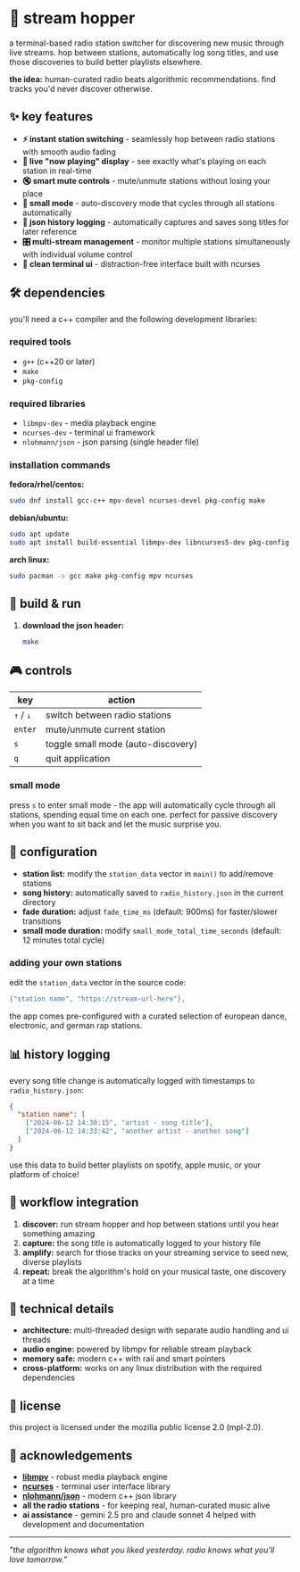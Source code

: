 # 🎵 stream hopper

a terminal-based radio station switcher for discovering new music through live streams. hop between stations, automatically log song titles, and use those discoveries to build better playlists elsewhere.

**the idea:** human-curated radio beats algorithmic recommendations. find tracks you'd never discover otherwise.

## ✨ key features

- **⚡ instant station switching** - seamlessly hop between radio stations with smooth audio fading
- **🎤 live "now playing" display** - see exactly what's playing on each station in real-time  
- **🔇 smart mute controls** - mute/unmute stations without losing your place
- **🤖 small mode** - auto-discovery mode that cycles through all stations automatically
- **📝 json history logging** - automatically captures and saves song titles for later reference
- **🎛️ multi-stream management** - monitor multiple stations simultaneously with individual volume control
- **🎨 clean terminal ui** - distraction-free interface built with ncurses

## 🛠️ dependencies

you'll need a c++ compiler and the following development libraries:

### required tools
- `g++` (c++20 or later)
- `make`
- `pkg-config`

### required libraries
- `libmpv-dev` - media playback engine
- `ncurses-dev` - terminal ui framework
- `nlohmann/json` - json parsing (single header file)

### installation commands

**fedora/rhel/centos:**
```bash
sudo dnf install gcc-c++ mpv-devel ncurses-devel pkg-config make
```

**debian/ubuntu:**
```bash
sudo apt update
sudo apt install build-essential libmpv-dev libncurses5-dev pkg-config
```

**arch linux:**
```bash
sudo pacman -s gcc make pkg-config mpv ncurses
```

## 🚀 build & run

1. **download the json header:**
   ```bash
   make
   ```

## 🎮 controls

| key | action |
|-----|--------|
| `↑` / `↓` | switch between radio stations |
| `enter` | mute/unmute current station |
| `s` | toggle small mode (auto-discovery) |
| `q` | quit application |

### small mode
press `s` to enter small mode - the app will automatically cycle through all stations, spending equal time on each one. perfect for passive discovery when you want to sit back and let the music surprise you.

## 📁 configuration

- **station list:** modify the `station_data` vector in `main()` to add/remove stations
- **song history:** automatically saved to `radio_history.json` in the current directory
- **fade duration:** adjust `fade_time_ms` (default: 900ms) for faster/slower transitions
- **small mode duration:** modify `small_mode_total_time_seconds` (default: 12 minutes total cycle)

### adding your own stations

edit the `station_data` vector in the source code:
```cpp
{"station name", "https://stream-url-here"},
```

the app comes pre-configured with a curated selection of european dance, electronic, and german rap stations.

## 📊 history logging

every song title change is automatically logged with timestamps to `radio_history.json`:

```json
{
  "station name": [
    ["2024-06-12 14:30:15", "artist - song title"],
    ["2024-06-12 14:33:42", "another artist - another song"]
  ]
}
```

use this data to build better playlists on spotify, apple music, or your platform of choice!

## 🎯 workflow integration

1. **discover:** run stream hopper and hop between stations until you hear something amazing
2. **capture:** the song title is automatically logged to your history file  
3. **amplify:** search for those tracks on your streaming service to seed new, diverse playlists
4. **repeat:** break the algorithm's hold on your musical taste, one discovery at a time

## 🔧 technical details

- **architecture:** multi-threaded design with separate audio handling and ui threads
- **audio engine:** powered by libmpv for reliable stream playback
- **memory safe:** modern c++ with raii and smart pointers
- **cross-platform:** works on any linux distribution with the required dependencies

## 📝 license

this project is licensed under the mozilla public license 2.0 (mpl-2.0).

## 🙏 acknowledgements

- **[libmpv](https://mpv.io/)** - robust media playback engine
- **[ncurses](https://invisible-island.net/ncurses/)** - terminal user interface library  
- **[nlohmann/json](https://github.com/nlohmann/json)** - modern c++ json library
- **all the radio stations** - for keeping real, human-curated music alive
- **ai assistance** - gemini 2.5 pro and claude sonnet 4 helped with development and documentation

---

*"the algorithm knows what you liked yesterday. radio knows what you'll love tomorrow."*
